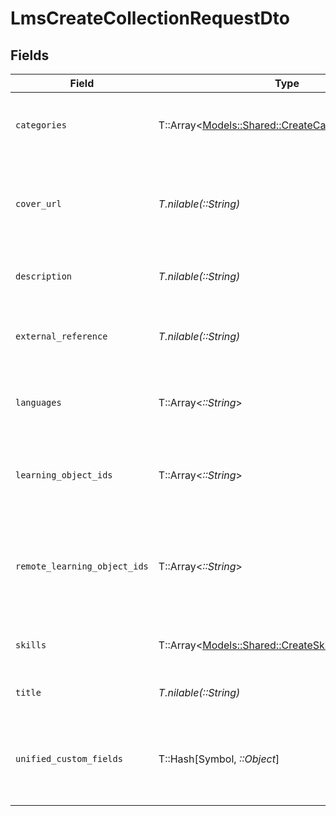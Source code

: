 # LmsCreateCollectionRequestDto


## Fields

| Field                                                                                                 | Type                                                                                                  | Required                                                                                              | Description                                                                                           | Example                                                                                               |
| ----------------------------------------------------------------------------------------------------- | ----------------------------------------------------------------------------------------------------- | ----------------------------------------------------------------------------------------------------- | ----------------------------------------------------------------------------------------------------- | ----------------------------------------------------------------------------------------------------- |
| `categories`                                                                                          | T::Array<[Models::Shared::CreateCategoriesApiModel](../../models/shared/createcategoriesapimodel.md)> | :heavy_minus_sign:                                                                                    | The categories associated with this content                                                           |                                                                                                       |
| `cover_url`                                                                                           | *T.nilable(::String)*                                                                                 | :heavy_minus_sign:                                                                                    | The URL of the thumbnail image associated with the collection.                                        | https://www.googledrive.com/?v=16873                                                                  |
| `description`                                                                                         | *T.nilable(::String)*                                                                                 | :heavy_minus_sign:                                                                                    | The description of the collection                                                                     | This collection acts as learning pathway for software engineers.                                      |
| `external_reference`                                                                                  | *T.nilable(::String)*                                                                                 | :heavy_minus_sign:                                                                                    | The external ID associated with this collection                                                       | SOFTWARE-ENG-LV1-TRAINING-collection-1                                                                |
| `languages`                                                                                           | T::Array<*::String*>                                                                                  | :heavy_minus_sign:                                                                                    | The languages associated with this collection                                                         |                                                                                                       |
| `learning_object_ids`                                                                                 | T::Array<*::String*>                                                                                  | :heavy_minus_sign:                                                                                    | The child ID/IDs associated with this collection                                                      | [<br/>"16873-SOFTWARE-ENG-COURSE",<br/>"16874-SOFTWARE-ENG-COURSE"<br/>]                              |
| `remote_learning_object_ids`                                                                          | T::Array<*::String*>                                                                                  | :heavy_minus_sign:                                                                                    | Provider's unique identifiers of the child ID/IDs associated with this collection                     | [<br/>"e3cb75bf-aa84-466e-a6c1-b8322b257a48",<br/>"e3cb75bf-aa84-466e-a6c1-b8322b257a49"<br/>]        |
| `skills`                                                                                              | T::Array<[Models::Shared::CreateSkillsApiModel](../../models/shared/createskillsapimodel.md)>         | :heavy_minus_sign:                                                                                    | The skills associated with this content                                                               |                                                                                                       |
| `title`                                                                                               | *T.nilable(::String)*                                                                                 | :heavy_minus_sign:                                                                                    | The title of the collection                                                                           | Software Engineer Lv 1 Collection                                                                     |
| `unified_custom_fields`                                                                               | T::Hash[Symbol, *::Object*]                                                                           | :heavy_minus_sign:                                                                                    | Custom Unified Fields configured in your StackOne project                                             | {<br/>"my_project_custom_field_1": "REF-1236",<br/>"my_project_custom_field_2": "some other value"<br/>} |